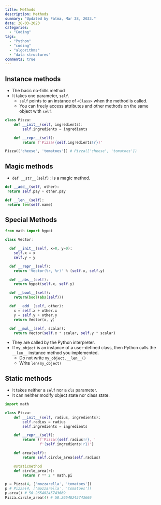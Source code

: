 ```yaml
---
title: Methods
description: Methods
summary: "Updated by Fatma, Mar 28, 2023."
date: 28-03-2023
categories:
  - "Coding"
tags:
  - "Python"
  - "coding"
  - "algorithms"
  - "data structures"
comments: true
---
```

## Instance methods

- The basic no-frills method
- It takes one parameter, `self`.
  - `self` points to an instance of `<Class>` when the method is called.
  - You can freely access attributes and other methods on the same object with `self`.

```python
class Pizza:
    def __init__(self, ingredients):
        self.ingredients = ingredients

    def __repr__(self):
        return f'Pizza({self.ingredients!r})'

Pizza(['cheese', 'tomatoes']) # Pizza(['cheese', 'tomatoes'])
```

## Magic methods

- `def __str__(self):` is a magic method.

```python
def __add__(self, other):
 return self.pay + other.pay

def __len__(self):
 return len(self.name)
```

## Special Methods

```python
from math import hypot

class Vector:

  def __init__(self, x=0, y=0):
    self.x = x
    self.y = y

  def __repr__(self):
    return 'Vector(%r, %r)' % (self.x, self.y)

  def __abs__(self):
    return hypot(self.x, self.y)

  def __bool__(self):
    return(bool(abs(self)))

  def __add__(self, other):
    x = self.x + other.x
    y = self.y + other.y
    return Vector(x, y)
  
  def __mul__(self, scalar):
    return Vector(self.x * scalar, self.y * scalar)
```

- They are called by the Python interpreter.
- If `my_object` is an instance of a user-defined class, then Python calls the `__len__` instance method you implemented.
  - Do not write `my_object.__len__()`
  - Write `len(my_object)`

## Static methods

- It takes neither a `self` nor a `cls` parameter.
- It can neither modify object state nor class state.

```python
import math

class Pizza:
    def __init__(self, radius, ingredients):
        self.radius = radius
        self.ingredients = ingredients

    def __repr__(self):
        return (f'Pizza({self.radius!r}, '
                f'{self.ingredients!r})')

    def area(self):
        return self.circle_area(self.radius)

    @staticmethod
    def circle_area(r):
        return r ** 2 * math.pi

p = Pizza(4, ['mozzarella', 'tomatoes'])
p # Pizza(4, ['mozzarella', 'tomatoes'])
p.area() # 50.26548245743669
Pizza.circle_area(4) # 50.26548245743669
```
